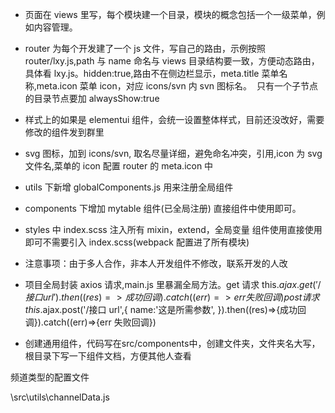 
* 页面在 views 里写，每个模块建一个目录，模块的概念包括一个一级菜单，例如内容管理。
* router 为每个开发建了一个 js 文件，写自己的路由，示例按照 router/lxy.js,path 与 name 命名与 views 目录结构要一致，方便动态路由，具体看 lxy.js。hidden:true,路由不在侧边栏显示，meta.title 菜单名称,meta.icon 菜单 icon，对应 icons/svn 内 svn 图标名。  只有一个子节点的目录节点要加 alwaysShow:true
* 样式上的如果是 elementui 组件，会统一设置整体样式，目前还没改好，需要修改的组件发到群里
* svg 图标，加到 icons/svn, 取名尽量详细，避免命名冲突，引用<svg-icon icon-class={icon}/>,icon 为 svg 文件名,菜单的 icon 配置 router 的 meta.icon 中
* utils 下新增 globalComponents.js 用来注册全局组件
* components 下增加 mytable 组件(已全局注册) 直接组件中使用<myTable>即可。
* styles 中 index.scss 注入所有 mixin，extend，全局变量 组件使用直接使用即可不需要引入 index.scss(webpack 配置进了所有模块)

* 注意事项：由于多人合作，非本人开发组件不修改，联系开发的人改
* 项目全局封装 axios 请求,main.js 里暴漏全局方法。get 请求 this.$ajax.get('/接口url').then((res)=>{成功回调}).catch((err)=>{err失败回调})
post请求 this.$ajax.post('/接口 url',{
  name:'这是所需参数',
  }).then((res)=>{成功回调}).catch((err)=>{err 失败回调})
* 创建通用组件，代码写在src/components中，创建文件夹，文件夹名大写，根目录下写一下组件文档，方便其他人查看



频道类型的配置文件

\src\utils\channelData.js
